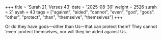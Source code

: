 +++
title = 'Surah 21, Verses 43'
date = '2025-08-30'
weight = 2526
surah = 21
ayah = 43
tags = ["against", "aided", "cannot", "even", "god", "gods", "other", "protect", "than", "themselve", "themselves"]
+++

Or do they have gods—other than Us—that can protect them? They cannot ˹even˺ protect themselves, nor will they be aided against Us.